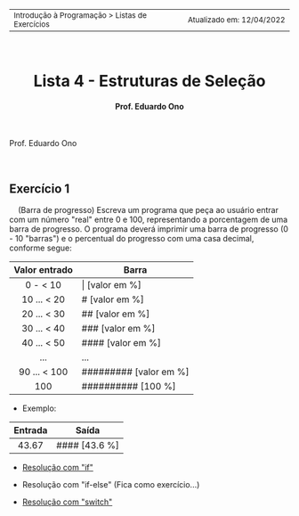 <table>
<tr>
<td align="left" width="8000">
    <small>Introdução à Programação > Listas de Exercícios</small>
</td>
<td align="right">
    <small>Atualizado&nbsp;em:&nbsp;12/04/2022</small>
</td>
</tr>
</table>

<br>

<h1 align="center">
Lista 4 - Estruturas de Seleção
</h1>
<h4 align="center">
Prof. Eduardo Ono
</h4>

<br>


Prof. Eduardo Ono

<br>

## Exercício 1

&nbsp;&nbsp;&nbsp;&nbsp;(Barra de progresso) Escreva um programa que peça ao usuário entrar com um número "real" entre 0 e 100, representando a porcentagem de uma barra de progresso. O programa deverá imprimir uma barra de progresso (0 - 10 "barras") e o percentual do progresso com uma casa decimal, conforme segue:

| Valor entrado | Barra |
| :-: | --- |
| 0 - < 10 | \| [valor em %]
| 10 ... < 20 | # [valor em %]
| 20 ... < 30 | ## [valor em %]
| 30 ... < 40 | ### [valor em %]
| 40 ... < 50 | #### [valor em %]
| ... | ...
| 90 ... < 100 | ######### [valor em %]
| 100 | ########## [100 %]

* Exemplo:

| Entrada | Saída |
| :-: | --- |
| 43.67 | #### [43.6 %]

* [Resolução com "if"](./resolucoes/barra-progresso-if.c)

* Resolução com "if-else" (Fica como exercício...)

* [Resolução com "switch"](./resolucoes/barra-progresso-switch.c)


<br>

